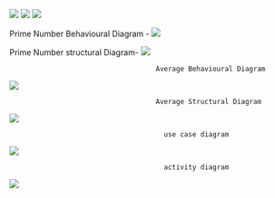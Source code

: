 ![](https://github.com/99003539/Calculator/blob/main/Architecture/Behavioural_diagram/leap%20year.PNG)
![](https://github.com/99003539/Calculator/blob/main/Architecture/Behavioural_diagram/interest.PNG)
![](https://github.com/99003539/Calculator/blob/main/Architecture/Behavioural_diagram/interest.PNG)

Prime Number Behavioural Diagram  -
![](https://github.com/99003539/Calculator/blob/main/Architecture/Behavioural_diagram/primeb.png)


Prime Number structural Diagram-
![](https://github.com/99003539/Calculator/blob/main/Architecture/structural_diagram/prime.png)

                                        Average Behavioural Diagram
![](https://github.com/99003539/Calculator/blob/main/Architecture/Behavioural_diagram/Average_behavioral.png)

                                        Average Structural Diagram
![](https://github.com/99003539/Calculator/blob/main/Architecture/structural_diagram/Average_Structural.png) 

                                          use case diagram
![](https://github.com/99003539/Calculator/blob/main/Architecture/structural_diagram/use%20case.PNG)

                                          activity diagram
![](https://github.com/99003539/Calculator/blob/main/Architecture/structural_diagram/acticity.PNG)


